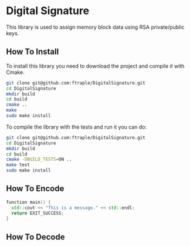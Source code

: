 # Digital Signature

This library is used to assign memory block data using RSA private/public keys.

## How To Install

To install this library you need to download the project and compile it with Cmake.

```bash
git clone git@github.com:ftraple/DigitalSignature.git
cd DigitalSignature
mkdir build
cd build 
cmake ..
make
sudo make install
```
To compile the library with the tests and run it you can do:

```bash
git clone git@github.com:ftraple/DigitalSignature.git
cd DigitalSignature
mkdir build
cd build 
cmake -DBUILD_TESTS=ON ..
make test
sudo make install
```

## How To Encode


```c++
function main() {
  std::cout << "This is a message." << std::endl;
  return EXIT_SUCCESS;
}
```

## How To Decode
